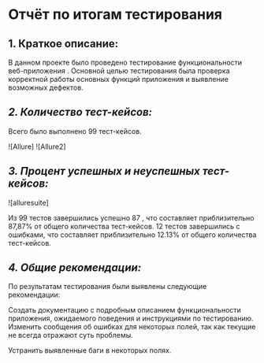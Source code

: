# **Отчёт по итогам тестирования**

## **1. Краткое описание:**

В данном проекте было проведено тестирование функциональности веб-приложения . Основной целью тестирования была проверка
корректной работы основных функций приложения и выявление возможных дефектов.

## **_2. Количество тест-кейсов:_**

Всего было выполнено 99 тест-кейсов.

![Allure]
![Allure2]

## **_3. Процент успешных и неуспешных тест-кейсов:_**
![alluresuite]



Из 99 тестов завершились успешно 87 , что составляет приблизительно 87,87% от общего количества
тест-кейсов. 12 тестов завершились с ошибками, что составляет приблизительно 12.13% от общего количества тест-кейсов.

## **_4. Общие рекомендации:_**

По результатам тестирования были выявлены следующие рекомендации:

Создать документацию с подробным описанием функциональности приложения, ожидаемого поведения и инструкциями по тестированию.
Изменить сообщения об ошибках для некоторых полей, так как текущие не всегда отражают суть проблемы.

Устранить выявленные баги в некоторых полях.
